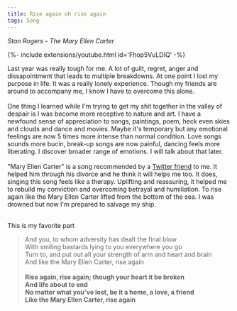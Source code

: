 ```yaml
---
title: Rise again oh rise again
tags: Song
---
```


_Stan Rogers - The Mary Ellen Carter_<br/>
<div>{%- include extensions/youtube.html id='Fhop5VuLDIQ' -%}</div>

Last year was really tough for me. A lot of guilt, regret, anger and dissapointment that leads to multiple breakdowns. At one point I lost my purpose in life. It was a really lonely experience. Though my friends are around to accompany me, I know I have to overcome this alone.<br/>
<br/>
One thing I learned while I'm trying to get my shit together in the valley of despair is I was become more receptive to nature and art. I have a newfound sense of appreciation to songs, paintings, poem, heck even skies and clouds and dance and movies. Maybe it's temporary but any emotional feelings are now 5 times more intense than normal condition. Love songs sounds more bucin, break-up songs are now painful, dancing feels more liberating. I discover broader range of emotions. I will talk about that later.
<br/><br/>
"Mary Ellen Carter" is a song recommended by a [Twitter friend](https://twitter.com/eigenrobot/status/1342349539068452865?s=20) to me. It helped him through his divorce and he think it will helps me too. It does, singing this song feels like a therapy. Uplifting and reassuring, it helped me to rebuild my conviction and overcoming betrayal and humiliation. To rise again like the Mary Ellen Carter lifted from the bottom of the sea. I was drowned but now I'm prepared to salvage my ship.
<br/><br/>

This is my favorite part

>And you, to whom adversity has dealt the final blow<br/>
With smiling bastards lying to you everywhere you go<br/>
Turn to, and put out all your strength of arm and heart and brain<br/>
And like the Mary Ellen Carter, rise again<br/><br/>
>**Rise again, rise again; though your heart it be broken<br/>
And life about to end<br/>
No matter what you've lost, be it a home, a love, a friend<br/>
Like the Mary Ellen Carter, rise again**<br/>
